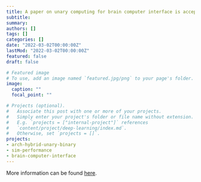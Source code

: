 ```yaml
---
title: A paper on unary computing for brain computer interface is accepted in ISCA 2022
subtitle: 
summary: 
authors: []
tags: []
categories: []
date: "2022-03-02T00:00:00Z"
lastMod: "2022-03-02T00:00:00Z"
featured: false
draft: false

# Featured image
# To use, add an image named `featured.jpg/png` to your page's folder. 
image:
  caption: ""
  focal_point: ""

# Projects (optional).
#   Associate this post with one or more of your projects.
#   Simply enter your project's folder or file name without extension.
#   E.g. `projects = ["internal-project"]` references 
#   `content/project/deep-learning/index.md`.
#   Otherwise, set `projects = []`.
projects: 
- arch-hybrid-unary-binary
- sim-performance
- brain-computer-interface
---
```


More information can be found [here](https://unarycomputing.github.io/publication/2022-06-11-isca/).
